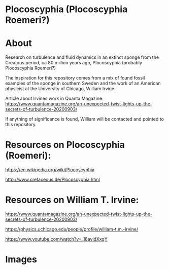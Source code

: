 # Plocoscyphia (Plocoscyphia Roemeri?)

# About

Research on turbulence and fluid dynamics in an extinct sponge from the Creatous period, ca 80 million years ago, Plocoscyphia (probably Plocoscyphia Roemeri?)

The inspiration for this repository comes from a mix of found fossil examples of the sponge in southern Sweden and the work of an American physicist at the University of Chicago, 
William Irvine. 

Article about Irvines work in Quanta Magazine:
https://www.quantamagazine.org/an-unexpected-twist-lights-up-the-secrets-of-turbulence-20200903/

If anything of significance is found, William will be contacted and pointed to this repository.

# Resources on Plocoscyphia (Roemeri):
https://en.wikipedia.org/wiki/Plocoscyphia

http://www.cretaceous.de/Plocoscyphia.html

# Resources on William T. Irvine:
https://www.quantamagazine.org/an-unexpected-twist-lights-up-the-secrets-of-turbulence-20200903/

https://physics.uchicago.edu/people/profile/william-t.m.-irvine/

https://www.youtube.com/watch?v=_18avidXxqY

# Images
